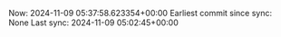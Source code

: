 Now: 2024-11-09 05:37:58.623354+00:00 Earliest commit since sync: None Last sync: 2024-11-09 05:02:45+00:00
